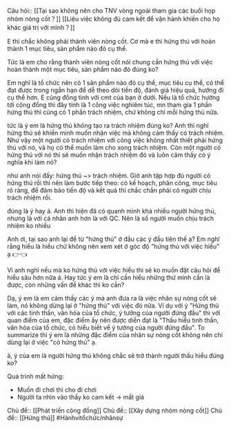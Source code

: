 Câu hỏi:: [[Tại sao không nên cho TNV vòng ngoài tham gia các buổi họp nhóm nòng cốt？]] [[Liệu việc không đủ cam kết để vận hành khiến cho họ khác giá trị với mình？]] 

E thì chắc không phải thành viên nòng cốt. Cơ mà e thì hứng thú với hoàn thành 1 mục tiêu, sản phẩm nào đó cụ thể.

Tức là em cho rằng thành viên nòng cốt nói chung cần hứng thú với việc hoàn thành một mục tiêu, sản phẩm nào đó đúng ko?

Em nghĩ là tổ chức nên có 1 sản phẩm nào đó cụ thể, mục tiêu cụ thể, có thể đạt được trong ngắn hạn để dễ theo dõi tiến độ, đánh giá hiệu quả, hướng đi cụ thể hơn.
E cũng đồng tình với cmt của bạn ở dưới. Nếu là tổ chức hướng tới cộng đồng thì đây tính là 1 công việc nghiêm túc, mn tham gia 1 phần hứng thú thì cũng có 1 phần trách nhiệm, chứ không chỉ mỗi hứng thú nữa.

tức là ý em là hứng thú không tạo ra trách nhiệm đúng ko? Anh thì nghĩ hứng thú sẽ khiến mình muốn nhận việc mà không cảm thấy có trách nhiệm. Như vậy một người có trách nhiệm với công việc không nhất thiết phải hứng thú với nó, và họ có thể muốn làm cho xong trách nhiệm. Còn một người có hứng thú với nó thì sẽ muốn nhận trách nhiệm đó và luôn cảm thấy có ý nghĩa khi làm nó?

như anh nói đấy: hứng thú ~> trách nhiệm. Giờ anh tập hợp đủ người có hứng thú rồi thì nên làm bước tiếp theo: có kế hoạch, phân công, mục tiêu rõ ràng, để đảm bảo tiến độ và kết quả thì chắc chắn phải có người chịu trách nhiệm rồi.

đúng là ý hay á. Anh thì hiện đã có quanh mình khá nhiều người hứng thú, nhưng là với cá nhân anh hơn là với QC. Nên là số người muốn chịu trách nhiệm ko nhiều



Anh ơi, tại sao anh lại để từ "hứng thú" ở đầu các ý đầu tiên thế ạ? Em nghĩ rằng hiểu là hiểu chứ không nên xem xét ở góc độ "hứng thú với việc hiểu" ạ 👉👈

Vì anh nghĩ nếu mà ko hứng thú với việc hiểu thì sẽ ko muốn đặt câu hỏi để hiểu sâu hơn nữa á. Hay tức ý em là chỉ cần hiểu những thứ mình cần là được, còn những vấn đề khác thì ko cần?

Dạ, ý em là em cảm thấy các ý mà anh đưa ra là việc nhân sự nòng cốt sẽ làm, nó không dừng lại ở "hứng thú" với việc đó nữa. Ví dụ với ý "Hứng thú với các tinh thần, văn hóa của tổ chức, ý tưởng của người đứng đầu" thì với quan điểm của em, đặc điểm ấy nên được diễn đạt là "Thấu hiểu tinh thần, văn hóa của tổ chức, có hiểu biết về ý tưởng của người đứng đầu". To summarize thì ý em là những đặc điểm của nhân sự nòng cốt không nên chỉ dùng lại ở việc "có hứng thú" ạ.

à, ý của em là người hứng thú không chắc sẽ trở thành người thấu hiểu đúng ko?

Quá trình mất hứng:
- Muốn đi chơi thì cho đi chơi
- Người ta nhìn vào thấy ko cam kết → mất giá


Chủ đề:: [[Phát triển cộng đồng]]
Chủ đề:: [[Xây dựng nhóm nòng cốt]]
Chủ đề:: [[Hứng thú]]
#Hànhvitổchức/nhânsự 